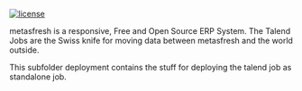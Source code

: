 [![license](https://img.shields.io/badge/license-GPL-blue.svg)](https://github.com/metasfresh/metasfresh/blob/master/LICENSE.md)

metasfresh is a responsive, Free and Open Source ERP System.
The Talend Jobs are the Swiss knife for moving data between metasfresh and the world outside.

This subfolder deployment contains the stuff for deploying the talend job as standalone job.

